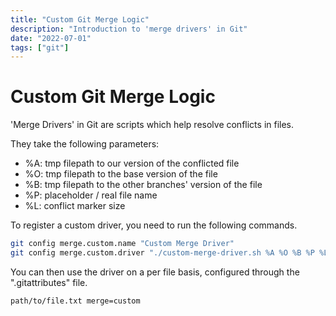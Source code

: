 ```yaml
---
title: "Custom Git Merge Logic"
description: "Introduction to 'merge drivers' in Git"
date: "2022-07-01"
tags: ["git"]
---
```


# Custom Git Merge Logic

'Merge Drivers' in Git are scripts which help resolve conflicts in files.

They take the following parameters:

- %A: tmp filepath to our version of the conflicted file
- %O: tmp filepath to the base version of the file
- %B: tmp filepath to the other branches' version of the file
- %P: placeholder / real file name
- %L: conflict marker size

To register a custom driver, you need to run the following commands.

```bash
git config merge.custom.name "Custom Merge Driver"
git config merge.custom.driver "./custom-merge-driver.sh %A %O %B %P %L"
```

You can then use the driver on a per file basis, configured through the ".gitattributes" file.

```
path/to/file.txt merge=custom
```
